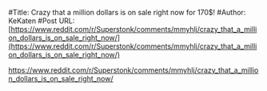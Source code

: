 #Title: Crazy that a million dollars is on sale right now for 170$!
#Author: KeKaten
#Post URL: [https://www.reddit.com/r/Superstonk/comments/mmyhlj/crazy_that_a_million_dollars_is_on_sale_right_now/](https://www.reddit.com/r/Superstonk/comments/mmyhlj/crazy_that_a_million_dollars_is_on_sale_right_now/)


https://www.reddit.com/r/Superstonk/comments/mmyhlj/crazy_that_a_million_dollars_is_on_sale_right_now/
